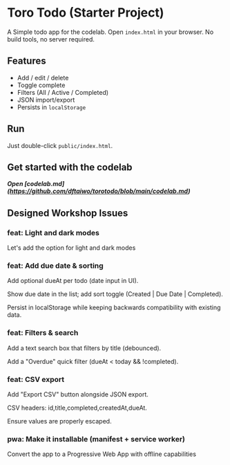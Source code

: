 # Toro Todo (Starter Project)

A Simple todo app for the codelab. Open `index.html` in your browser. No build tools, no server required.

## Features
- Add / edit / delete
- Toggle complete
- Filters (All / Active / Completed)
- JSON import/export
- Persists in `localStorage`

## Run
Just double-click `public/index.html`.

## Get started with the codelab 
***Open [codelab.md] (https://github.com/dftaiwo/torotodo/blob/main/codelab.md)***

## Designed Workshop Issues

### feat: Light and dark modes
Let's add the option for light and dark modes

### feat: Add due date & sorting
Add optional dueAt per todo (date input in UI).

Show due date in the list; add sort toggle (Created | Due Date | Completed).

Persist in localStorage while keeping backwards compatibility with existing data.

### feat: Filters & search
Add a text search box that filters by title (debounced).

Add a "Overdue" quick filter (dueAt < today && !completed).

### feat: CSV export
Add "Export CSV" button alongside JSON export.

CSV headers: id,title,completed,createdAt,dueAt.

Ensure values are properly escaped.


### pwa: Make it installable (manifest + service worker)
Convert the app to a Progressive Web App with offline capabilities


